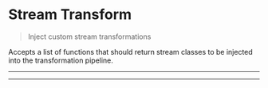 # Stream Transform

<? @include readme/badges.md ?>

> Inject custom stream transformations

Accepts a list of functions that should return stream classes to be injected into the transformation pipeline.

<? @include {=readme} install.md ?>

***
<!-- @toc -->
***

<? @include {=readme} usage.md example.md stream-functions.md help.md ?>

<? @exec mkapi index.js --title=API --level=2 ?>
<? @include {=readme} license.md links.md ?>
